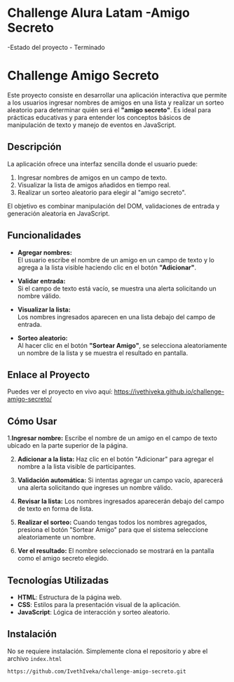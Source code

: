 <h1>Challenge Alura Latam -Amigo Secreto</h1>
-Estado del proyecto - Terminado

# Challenge Amigo Secreto

Este proyecto consiste en desarrollar una aplicación interactiva que permite a los usuarios ingresar nombres de amigos en una lista y realizar un sorteo aleatorio para determinar quién será el **"amigo secreto"**. Es ideal para prácticas educativas y para entender los conceptos básicos de manipulación de texto y manejo de eventos en JavaScript.

## Descripción

La aplicación ofrece una interfaz sencilla donde el usuario puede:

1. Ingresar nombres de amigos en un campo de texto.
2. Visualizar la lista de amigos añadidos en tiempo real.
3. Realizar un sorteo aleatorio para elegir al "amigo secreto".

El objetivo es combinar manipulación del DOM, validaciones de entrada y generación aleatoria en JavaScript.


## Funcionalidades

- **Agregar nombres:**  
  El usuario escribe el nombre de un amigo en un campo de texto y lo agrega a la lista visible haciendo clic en el botón **"Adicionar"**.

- **Validar entrada:**  
  Si el campo de texto está vacío, se muestra una alerta solicitando un nombre válido.

- **Visualizar la lista:**  
  Los nombres ingresados aparecen en una lista debajo del campo de entrada.

- **Sorteo aleatorio:**  
  Al hacer clic en el botón **"Sortear Amigo"**, se selecciona aleatoriamente un nombre de la lista y se muestra el resultado en pantalla.


## Enlace al Proyecto

Puedes ver el proyecto en vivo aquí: https://ivethiveka.github.io/challenge-amigo-secreto/


## Cómo Usar

1.**Ingresar nombre:**
Escribe el nombre de un amigo en el campo de texto ubicado en la parte superior de la página.

2. **Adicionar a la lista:**
Haz clic en el botón "Adicionar" para agregar el nombre a la lista visible de participantes.

3.  **Validación automática:**
Si intentas agregar un campo vacío, aparecerá una alerta solicitando que ingreses un nombre válido.

4.  **Revisar la lista:**
Los nombres ingresados aparecerán debajo del campo de texto en forma de lista.

5.  **Realizar el sorteo:**
Cuando tengas todos los nombres agregados, presiona el botón "Sortear Amigo" para que el sistema seleccione aleatoriamente un nombre.

6.  **Ver el resultado:**
El nombre seleccionado se mostrará en la pantalla como el amigo secreto elegido.


## Tecnologías Utilizadas

- **HTML**: Estructura de la página web.
- **CSS**: Estilos para la presentación visual de la aplicación.
- **JavaScript**: Lógica de interacción y sorteo aleatorio.

## Instalación

No se requiere instalación. Simplemente clona el repositorio y abre el archivo `index.html`
```bash
https://github.com/IvethIveka/challenge-amigo-secreto.git
